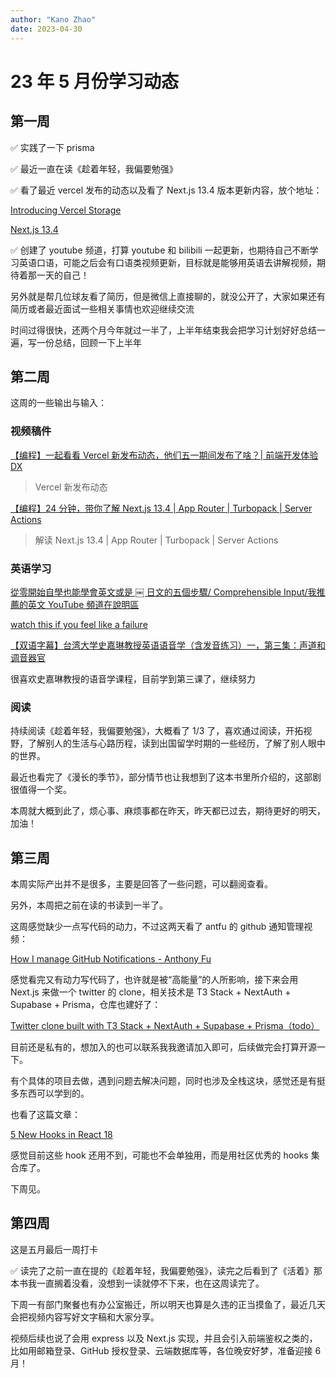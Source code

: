 ```yaml
---
author: "Kano Zhao"
date: 2023-04-30
---
```


# 23 年 5 月份学习动态

## 第一周

✅ 实践了一下 prisma

✅ 最近一直在读《趁着年轻，我偏要勉强》

✅ 看了最近 vercel 发布的动态以及看了 Next.js 13.4 版本更新内容，放个地址：

[Introducing Vercel Storage](https://vercel.com/blog/vercel-storage)

[Next.js 13.4](https://nextjs.org/blog/next-13-4)

✅ 创建了 youtube 频道，打算 youtube 和 bilibili 一起更新，也期待自己不断学习英语口语，可能之后会有口语类视频更新，目标就是能够用英语去讲解视频，期待着那一天的自己！

另外就是帮几位球友看了简历，但是微信上直接聊的，就没公开了，大家如果还有简历或者最近面试一些相关事情也欢迎继续交流

时间过得很快，还两个月今年就过一半了，上半年结束我会把学习计划好好总结一遍，写一份总结，回顾一下上半年

## 第二周

这周的一些输出与输入：

### 视频稿件

[【编程】一起看看 Vercel 新发布动态，他们五一期间发布了啥？| 前端开发体验 DX](https://www.bilibili.com/video/BV1Uh411V7jC/)
> Vercel 新发布动态

[【编程】24 分钟，带你了解 Next.js 13.4 | App Router | Turbopack | Server Actions](https://www.bilibili.com/video/BV1Ca4y1g7mM/)
> 解读 Next.js 13.4 | App Router | Turbopack | Server Actions

### 英语学习

[從零開始自學也能學會英文或是 ￼ 日文的五個步驟/ Comprehensible Input/我推薦的英文 YouTube 頻道在說明區](https://www.youtube.com/watch?v=59QlHqVOCKw&t=603s)

[watch this if you feel like a failure](https://www.youtube.com/watch?v=5T3GY8PSiSI)

[【双语字幕】台湾大学史嘉琳教授英语语音学（含发音练习）一，第三集：声道和调音器官](https://www.youtube.com/watch?v=Q2BlOUKMfq8&t=2425s)

很喜欢史嘉琳教授的语音学课程，目前学到第三课了，继续努力

### 阅读

持续阅读《趁着年轻，我偏要勉强》，大概看了 1/3 了，喜欢通过阅读，开拓视野，了解别人的生活与心路历程，读到出国留学时期的一些经历，了解了别人眼中的世界。

最近也看完了《漫长的季节》，部分情节也让我想到了这本书里所介绍的，这部剧很值得一个奖。

本周就大概到此了，烦心事、麻烦事都在昨天，昨天都已过去，期待更好的明天，加油！

## 第三周

本周实际产出并不是很多，主要是回答了一些问题，可以翻阅查看。

另外，本周把之前在读的书读到一半了。

这周感觉缺少一点写代码的动力，不过这两天看了 antfu 的 github 通知管理视频：

[How I manage GitHub Notifications - Anthony Fu](https://www.youtube.com/watch?v=gu-0b6KCf80)

感觉看完又有动力写代码了，也许就是被“高能量”的人所影响，接下来会用 Next.js 来做一个 twitter 的 clone，相关技术是 T3 Stack + NextAuth + Supabase + Prisma，仓库也建好了：

[Twitter clone built with T3 Stack + NextAuth + Supabase + Prisma（todo）](https://github.com/chonext/twitter-clone)

目前还是私有的，想加入的也可以联系我我邀请加入即可，后续做完会打算开源一下。

有个具体的项目去做，遇到问题去解决问题，同时也涉及全栈这块，感觉还是有挺多东西可以学到的。

也看了这篇文章：

[5 New Hooks in React 18](https://betterprogramming.pub/5-new-hooks-in-react-18-300aa713cefe)

感觉目前这些 hook 还用不到，可能也不会单独用，而是用社区优秀的 hooks 集合库了。

下周见。

## 第四周

这是五月最后一周打卡

✅ 读完了之前一直在提的《趁着年轻，我偏要勉强》，读完之后看到了《活着》那本书我一直搁着没看，没想到一读就停不下来，也在这周读完了。

下周一有部门聚餐也有办公室搬迁，所以明天也算是久违的正当摸鱼了，最近几天会把视频内容写好文字稿和大家分享。

视频后续也说了会用 express 以及 Next.js 实现，并且会引入前端鉴权之类的，比如用邮箱登录、GitHub 授权登录、云端数据库等，各位晚安好梦，准备迎接 6 月！
